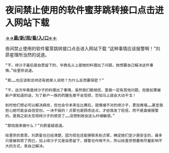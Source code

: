 # 夜间禁止使用的软件蜜芽跳转接口点击进入网站下载

**<a href="http://www.baidu.com/link?url=7_xtFUWki7hexbSrF9U18DvNUoYAjH8P5i8sQYawypq&wd">→→最/新/观/看/入/口←←</a>**

夜间禁止使用的软件蜜芽跳转接口点击进入网站下载
“这种事情应该报警啊！”刘昴星理所当然的说道。

    “不，绯沙子最后是自愿留下的，毕竟名义上是她的料理出了问题，她想要自己解决这件事情。”绘里奈说道。

    “那……也应该和总帅还有她家人说吧？为什么反而要保密？”

    “不，这次毕竟是绯沙子的料理出了事情，虽然我们都相信，里面一定有其他问题，但是如果被新户家知道的话，为了新户一族的药膳名誉不会受损，恐怕马上就会大动干戈！

    到时他们想必可以解决麻烦，但也会令本来在比赛后，就情绪不对的绯沙子，更加难堪……甚至我担心她可能会自信受创，一决不振的！贞冢也是顾虑这点，才给我发了短信，而不是直接报警的。是我之前太忽视绯沙子的感受了……没想到她会这么纤细敏感。”

    “那找我来做什么？”刘昴星疑惑道。

    绘里奈的意思，刘昴星也已经清楚，因为现在还能够联系到贞冢，确定她们至少是安全的，最多只是被软禁了而已，加上绯沙子又是自愿留下，报警也作用不大，所以绘里奈想要用尽量影响不大的方式，来自己解决。
